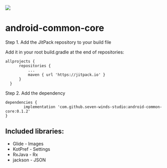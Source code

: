 [![](https://jitpack.io/v/seven-winds-studio/android-common-core.svg)](https://jitpack.io/#seven-winds-studio/android-common-core)
# android-common-core

Step 1. Add the JitPack repository to your build file

Add it in your root build.gradle at the end of repositories:

    allprojects {
		  repositories {
			  ...
			  maven { url 'https://jitpack.io' }
		  }
	  }  

Step 2. Add the dependency

	dependencies {
	        implementation 'com.github.seven-winds-studio:android-common-core:0.1.2'
	}

## Included libraries:

* Glide - Images
* KotPref - Settings
* RxJava - Rx
* jackson - JSON

